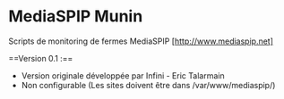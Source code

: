 MediaSPIP Munin
===============

Scripts de monitoring de fermes MediaSPIP [http://www.mediaspip.net]

==Version 0.1 :==
- Version originale développée par Infini - Eric Talarmain
- Non configurable (Les sites doivent être dans /var/www/mediaspip/)
